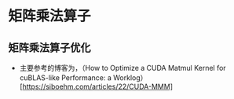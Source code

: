 # 矩阵乘法算子

## 矩阵乘法算子优化
- 主要参考的博客为，（How to Optimize a CUDA Matmul Kernel for cuBLAS-like Performance: a Worklog）[https://siboehm.com/articles/22/CUDA-MMM]
